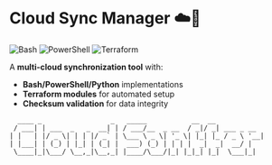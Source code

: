# Cloud Sync Manager ☁️🔄

![Bash](https://img.shields.io/badge/Bash-5.2+-brightgreen?logo=gnu-bash)
![PowerShell](https://img.shields.io/badge/PowerShell-7.3+-blue?logo=powershell)
![Terraform](https://img.shields.io/badge/Terraform-1.6+-purple?logo=terraform)

A **multi-cloud synchronization tool** with:  
- **Bash/PowerShell/Python** implementations  
- **Terraform modules** for automated setup  
- **Checksum validation** for data integrity  

```text
  ____ _                 _   _____           __  __              
 / ___| | ___  _   _  __| | / ___/__  _ __  / _|/ _| ___ _ __  
| |   | |/ _ \| | | |/ _` | \___ \ _ \| '_ \| |_| |_ / _ \ '__| 
| |___| | (_) | |_| | (_| |  ___) (_) | | | |  _|  _|  __/ |   
 \____|_|\___/ \__,_|\__,_| |____/\___/|_| |_|_| |_|  \___|_|   
